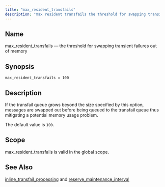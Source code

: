 ```yaml
---
title: "max_resident_transfails"
description: "max resident transfails the threshold for swapping transient failures out of memory max resident transfails 100 If the transfail queue grows beyond the size specified by this option messages are swapped out before being queued to the transfail queue thus mitigating a potential memory usage problem The default value is..."
---
```


<a name="conf.ref.max_resident_transfails"></a> 
## Name

max_resident_transfails — the threshold for swapping transient failures out of memory

## Synopsis

`max_resident_transfails = 100`

<a name="idp25318320"></a> 
## Description

If the transfail queue grows beyond the size specified by this option, messages are swapped out before being queued to the transfail queue thus mitigating a potential memory usage problem.

The default value is `100`.

<a name="idp25321216"></a> 
## Scope

max_resident_transfails is valid in the global scope.

<a name="idp25323056"></a> 
## See Also

[inline_transfail_processing](/momentum/4/config/ref-inline-transfail-processing) and [reserve_maintenance_interval](/momentum/4/config/ref-reserve-maintenance-interval)